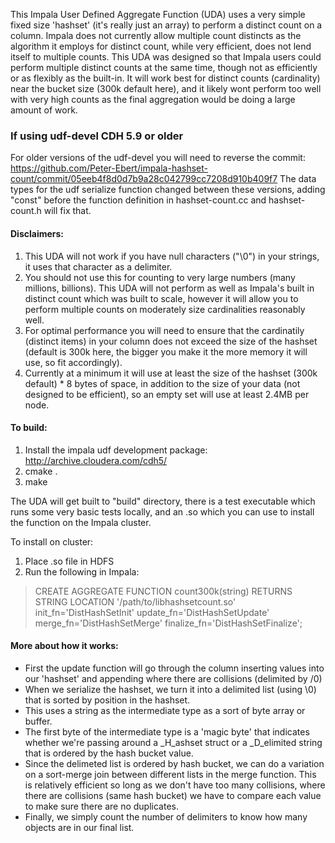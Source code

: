 This Impala User Defined Aggregate Function (UDA) uses a very simple fixed size 'hashset' (it's really just an array) to perform a distinct count on a column.  Impala does not currently allow multiple count distincts as the algorithm it employs for distinct count, while very efficient, does not lend itself to multiple counts.  This UDA was designed so that Impala users could perform multiple distinct counts at the same time, though not as efficiently or as flexibly as the built-in.  It will work best for distinct counts (cardinality) near the bucket size (300k default here), and it likely wont perform too well with very high counts as the final aggregation would be doing a large amount of work.


### If using udf-devel CDH 5.9 or older
For older versions of the udf-devel you will need to reverse the commit: https://github.com/Peter-Ebert/impala-hashset-count/commit/05eeb4f8d0d7b9a28c042799cc7208d910b409f7 The data types for the udf serialize function changed between these versions, adding "const" before the function definition in hashset-count.cc and hashset-count.h will fix that.

#### Disclaimers:

1. This UDA will not work if you have null characters ("\0") in your strings, it uses that character as a delimiter.
2. You should not use this for counting to very large numbers (many millions, billions). This UDA will not perform as well as Impala's built in distinct count which was built to scale, however it will allow you to perform multiple counts on moderately size cardinalities reasonably well.
3. For optimal performance you will need to ensure that the cardinatily (distinct items) in your column does not exceed the size of the hashset (default is 300k here, the bigger you make it the more memory it will use, so fit accordingly).
4. Currently at a minimum it will use at least the size of the hashset (300k default) * 8 bytes of space, in addition to the size of your data (not designed to be efficient), so an empty set will use at least 2.4MB per node.


#### To build: 

1. Install the impala udf development package: <http://archive.cloudera.com/cdh5/>
2. cmake .
3. make

The UDA will get built to "build" directory, there is a test executable which runs some very basic tests locally, and an .so which you can use to install the function on the Impala cluster.

To install on cluster:

1. Place .so file in HDFS
2. Run the following in Impala:

> CREATE AGGREGATE FUNCTION count300k(string) RETURNS STRING
> LOCATION '/path/to/libhashsetcount.so'
> init_fn='DistHashSetInit'
> update_fn='DistHashSetUpdate'
> merge_fn='DistHashSetMerge'
> finalize_fn='DistHashSetFinalize';


#### More about how it works:
* First the update function will go through the column inserting values into our 'hashset' and appending where there are collisions (delimited by /0)
* When we serialize the hashset, we turn it into a delimited list (using \0) that is sorted by position in the hashset.
* This uses a string as the intermediate type as a sort of byte array or buffer.
* The first byte of the intermediate type is a 'magic byte' that indicates whether we're passing around a _H_ashset struct or a _D_elimited string that is ordered by the hash bucket value.
* Since the delimeted list is ordered by hash bucket, we can do a variation on a sort-merge join between different lists in the merge function.  This is relatively efficient so long as we don't have too many collisions, where there are collisions (same hash bucket) we have to compare each value to make sure there are no duplicates.
* Finally, we simply count the number of delimiters to know how many objects are in our final list.
